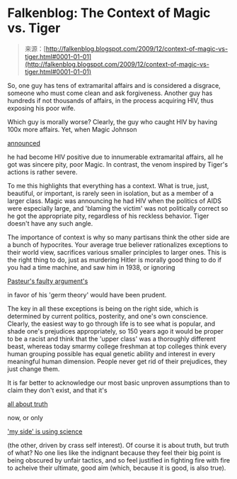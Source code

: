 <!--yml
category: 未分类
date: 2024-05-12 21:41:05
-->

# Falkenblog: The Context of Magic vs. Tiger

> 来源：[http://falkenblog.blogspot.com/2009/12/context-of-magic-vs-tiger.html#0001-01-01](http://falkenblog.blogspot.com/2009/12/context-of-magic-vs-tiger.html#0001-01-01)

So, one guy has tens of extramarital affairs and is considered a disgrace, someone who must come clean and ask forgiveness. Another guy has hundreds if not thousands of affairs, in the process acquiring HIV, thus exposing his poor wife.

Which guy is morally worse? Clearly, the guy who caught HIV by having 100x more affairs. Yet, when Magic Johnson

[announced](http://www.history.com/this-day-in-history.do?action=VideoArticle&id=52082)

he had become HIV positive due to innumerable extramarital affairs, all he got was sincere pity, poor Magic. In contrast, the venom inspired by Tiger's actions is rather severe.

To me this highlights that everything has a context. What is true, just, beautiful, or important, is rarely seen in isolation, but as a member of a larger class. Magic was announcing he had HIV when the politics of AIDS were especially large, and 'blaming the victim' was not politically correct so he got the appropriate pity, regardless of his reckless behavior. Tiger doesn't have any such angle.

The importance of context is why so many partisans think the other side are a bunch of hypocrites. Your average true believer rationalizes exceptions to their world view, sacrifices various smaller principles to larger ones. This is the right thing to do, just as murdering Hitler is morally good thing to do if you had a time machine, and saw him in 1938, or ignoring

[Pasteur's faulty argument's](http://www.amazon.com/Einsteins-Luck-Greatest-Scientific-Discoveries/dp/0198607199)

in favor of his 'germ theory' would have been prudent.

The key in all these exceptions is being on the right side, which is determined by current politics, posterity, and one's own conscience. Clearly, the easiest way to go through life is to see what is popular, and shade one's prejudices appropriately, so 150 years ago it would be proper to be a racist and think that the 'upper class' was a thoroughly different beast, whereas today smarmy college freshman at top colleges think every human grouping possible has equal genetic ability and interest in every meaningful human dimension. People never get rid of their prejudices, they just change them.

It is far better to acknowledge our most basic unproven assumptions than to claim they don't exist, and that it's

[all about truth](http://falkenblog.blogspot.com/2009/10/scientific-conceit.html)

now, or only

['my side' is using science](http://falkenblog.blogspot.com/2009/09/nonscientists-naive-about-science.html)

(the other, driven by crass self interest). Of course it is about truth, but truth of what? No one lies like the indignant because they feel their big point is being obscured by unfair tactics, and so feel justified in fighting fire with fire to acheive their ultimate, good aim (which, because it is good, is also true).